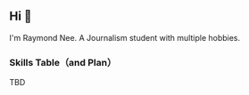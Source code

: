 ## Hi 👋
I'm Raymond Nee. A Journalism student with multiple hobbies.
<br>

### Skills Table（and Plan）
TBD
<!--

|Type|Name|Status|Level|
|---|---|---|---|
|Coding|JavaScript|🏫Learning|Working on Basic|
||Python|🗓️Planned||
||Rust|🗓️Planned||
|Language|🇨🇳Chinese(Simp)|🎯Native||
||🇬🇧 English|🏫Learning|Might be in CEFR B1-B2<br>Able to read, carry on simple conversations and write|
||🇷🇺 Russian|🏫Learning|Basic, Using Textbooks and Duolingo|
||🇫🇷 French|🏫Learning|Same as above|
||🇵🇹 🇧🇷 Portuguese|🏫Learning|Same as above|
||


💻 Trying to be an amateur developer: Working on HTML/CSS/JavaScript trio, and maybe Python in the future.

🔈 Trying to become a polyglot: a native speaker of Chinese 🇨🇳 , but also a lover of foreign languages, <br>Currently have a basic knowledge of English 🇬🇧 and try to learn Russian 🇷🇺, French 🇫🇷 , Spanish 🇪🇸 , Portuguese 🇵🇹 🇧🇷 in my spare time. (not the end)

💬 Sometimes contribute the Chinese translation to Apps/Websites/Articles

👨‍💻 Other hobbies: occasionally try to do some interface design/website building practice, but have nothing to show for it at the moment.

ℹ️ Earlier I used **Monstorix** as a personal pseudonym, but now that name will be mostly used as a project name, which refers to the various works I have produced, including programming, design, audiovisual and so on.

🌏 [Blog One](https://monstorix.one) / [Blog Tina](https://monstorix.tk)

📺 [Monstorix Bilibili Channel](https://space.bilibili.com/179485933) (Some videos on radio and television, language learning and everyday life)

**monstorix/monstorix** is a ✨ _special_ ✨ repository because its `README.md` (this file) appears on your GitHub profile.

Here are some ideas to get you started:

- 🔭 I’m  ...
- 🌱 I’m currently learning ...
- 👯 I’m looking to collaborate on ...
- 🤔 I’m looking for help with ...
- 💬 Ask me about ...
- 📫 How to reach me: ...
- 😄 Pronouns: ...
- ⚡ Fun fact: ...
-->

